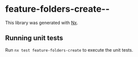 # feature-folders-create--

This library was generated with [Nx](https://nx.dev).

## Running unit tests

Run `nx test feature-folders-create` to execute the unit tests.
